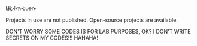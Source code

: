 H̷i̷,̷ ̴I̸'̵m̷ ̵L̸u̴a̴n̵

Projects in use are not published. Open-source projects are available.

DON'T WORRY SOME CODES IS FOR LAB PURPOSES, OK? I DON'T WRITE SECRETS ON MY CODES!!! HAHAHA!
